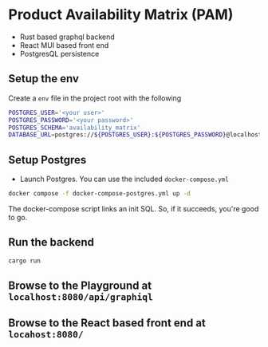 # Product Availability Matrix (PAM)

- Rust based graphql backend
- React MUI based front end
- PostgresQL persistence

## Setup the env

Create a `env` file in the project root with the following

```bash
POSTGRES_USER='<your user>'
POSTGRES_PASSWORD='<your password>'
POSTGRES_SCHEMA='availability_matrix'
DATABASE_URL=postgres://${POSTGRES_USER}:${POSTGRES_PASSWORD}@localhost/${POSTGRESL_SCHEMA}
```

## Setup Postgres

- Launch Postgres.  You can use the included `docker-compose.yml`

```bash
docker compose -f docker-compose-postgres.yml up -d
```

The docker-compose script links an init SQL.  So, if it succeeds, you're good to go.

## Run the backend

```bash
cargo run
```

## Browse to the Playground at `localhost:8080/api/graphiql`

## Browse to the React based front end at `locahost:8080/`
